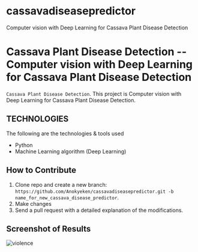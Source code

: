 # cassavadiseasepredictor
Computer vision with Deep Learning for Cassava Plant Disease Detection
# Cassava Plant Disease Detection  -- Computer vision with Deep Learning for Cassava Plant Disease Detection
`Cassava Plant Disease Detection`. This project is Computer vision with Deep Learning for Cassava Plant Disease Detection.

## TECHNOLOGIES
The following are the technologies & tools used
* Python
* Machine Learning algorithm (Deep Learning)

## How to Contribute
1. Clone repo and create a new branch: `https://github.com/Anokyeken/cassavadiseasepredictor.git -b name_for_new_cassava_disease_predictor`.
2. Make changes
3. Send a pull request with a detailed explanation of the modifications.

## Screenshot of Results

![violence](https://github.com/Anokyeken/cancerprediction/assets/100487231/d3517cf8-2db2-4642-bae7-36b2b054e89d)

